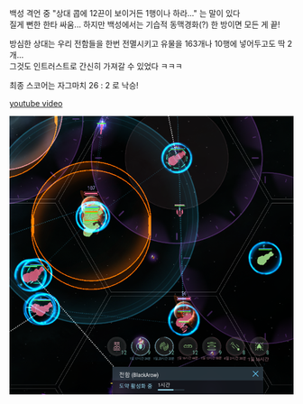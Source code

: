 백성 격언 중 "상대 콥에 12끈이 보이거든 1행이나 하라..." 는 말이 있다  
질게 뻔한 한타 싸움... 하지만 백성에서는 기습적 동맥경화(?) 한 방이면 모든 게 끝!  

방심한 상대는 우리 전함들을 한번 전멸시키고 유물을 163개나 10행에 넣어두고도 딱 2개...  
그것도 인트러스트로 간신히 가져갈 수 있었다 ㅋㅋㅋ  

최종 스코어는 자그마치 26 : 2 로 낙승!  

[youtube video](https://youtu.be/qNXM8x_8c8g)   

![](../assets/20210624_Lose_The_Battle_Win_The_War.png)   
